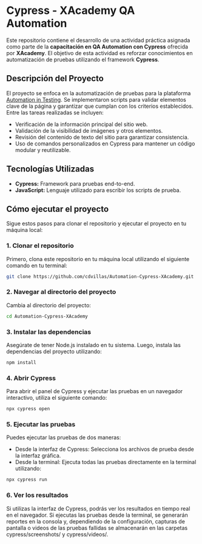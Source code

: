 # **Cypress - XAcademy QA Automation**

Este repositorio contiene el desarrollo de una actividad práctica asignada como parte de la **capacitación en QA Automation con Cypress** ofrecida por **XAcademy**. El objetivo de esta actividad es reforzar conocimientos en automatización de pruebas utilizando el framework **Cypress**.

## **Descripción del Proyecto**
El proyecto se enfoca en la automatización de pruebas para la plataforma [Automation in Testing](https://automationintesting.online/). Se implementaron scripts para validar elementos clave de la página y garantizar que cumplan con los criterios establecidos. Entre las tareas realizadas se incluyen:

  - Verificación de la información principal del sitio web.
  - Validación de la visibilidad de imágenes y otros elementos.
  - Revisión del contenido de texto del sitio para garantizar consistencia.
  - Uso de comandos personalizados en Cypress para mantener un código modular y reutilizable.

## **Tecnologías Utilizadas**
- **Cypress:** Framework para pruebas end-to-end.
- **JavaScript:** Lenguaje utilizado para escribir los scripts de prueba.

## **Cómo ejecutar el proyecto**

Sigue estos pasos para clonar el repositorio y ejecutar el proyecto en tu máquina local:

### **1. Clonar el repositorio**
Primero, clona este repositorio en tu máquina local utilizando el siguiente comando en tu terminal:
```bash
git clone https://github.com/cdvillas/Automation-Cypress-XAcademy.git
```
### **2. Navegar al directorio del proyecto**
Cambia al directorio del proyecto:
```bash
cd Automation-Cypress-XAcademy
```
### **3. Instalar las dependencias**
Asegúrate de tener Node.js instalado en tu sistema. Luego, instala las dependencias del proyecto utilizando:
```bash
npm install
```
### **4. Abrir Cypress**
Para abrir el panel de Cypress y ejecutar las pruebas en un navegador interactivo, utiliza el siguiente comando:
```bash
npx cypress open
```
### **5. Ejecutar las pruebas**
Puedes ejecutar las pruebas de dos maneras:
- Desde la interfaz de Cypress: Selecciona los archivos de prueba desde la interfaz gráfica.
- Desde la terminal: Ejecuta todas las pruebas directamente en la terminal utilizando:

```bash
npx cypress run
```
### **6. Ver los resultados**
Si utilizas la interfaz de Cypress, podrás ver los resultados en tiempo real en el navegador.
Si ejecutas las pruebas desde la terminal, se generarán reportes en la consola y, dependiendo de la configuración, capturas de pantalla o videos de las pruebas fallidas se almacenarán en las carpetas cypress/screenshots/ y cypress/videos/.

